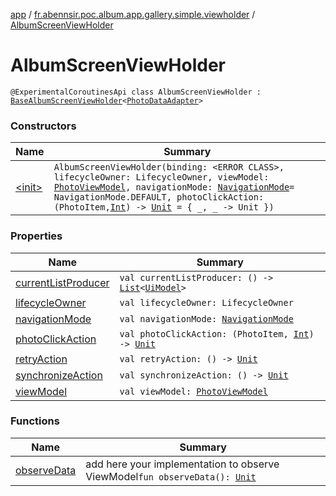 [app](../../index.md) / [fr.abennsir.poc.album.app.gallery.simple.viewholder](../index.md) / [AlbumScreenViewHolder](./index.md)

# AlbumScreenViewHolder

`@ExperimentalCoroutinesApi class AlbumScreenViewHolder : `[`BaseAlbumScreenViewHolder`](../../fr.abennsir.poc.album.app.gallery.viewholder/-base-album-screen-view-holder/index.md)`<`[`PhotoDataAdapter`](../../fr.abennsir.poc.album.app.gallery.simple.adapter/-photo-data-adapter/index.md)`>`

### Constructors

| Name | Summary |
|---|---|
| [&lt;init&gt;](-init-.md) | `AlbumScreenViewHolder(binding: <ERROR CLASS>, lifecycleOwner: LifecycleOwner, viewModel: `[`PhotoViewModel`](../../fr.abennsir.poc.album.app.gallery.simple.viewmodel/-photo-view-model/index.md)`, navigationMode: `[`NavigationMode`](../../fr.abennsir.poc.album.app.gallery.data/-navigation-mode/index.md)` = NavigationMode.DEFAULT, photoClickAction: (PhotoItem, `[`Int`](https://kotlinlang.org/api/latest/jvm/stdlib/kotlin/-int/index.html)`) -> `[`Unit`](https://kotlinlang.org/api/latest/jvm/stdlib/kotlin/-unit/index.html)` = { _, _ -> Unit })` |

### Properties

| Name | Summary |
|---|---|
| [currentListProducer](current-list-producer.md) | `val currentListProducer: () -> `[`List`](https://kotlinlang.org/api/latest/jvm/stdlib/kotlin.collections/-list/index.html)`<`[`UiModel`](../../fr.abennsir.poc.album.app.gallery.data/-ui-model/index.md)`>` |
| [lifecycleOwner](lifecycle-owner.md) | `val lifecycleOwner: LifecycleOwner` |
| [navigationMode](navigation-mode.md) | `val navigationMode: `[`NavigationMode`](../../fr.abennsir.poc.album.app.gallery.data/-navigation-mode/index.md) |
| [photoClickAction](photo-click-action.md) | `val photoClickAction: (PhotoItem, `[`Int`](https://kotlinlang.org/api/latest/jvm/stdlib/kotlin/-int/index.html)`) -> `[`Unit`](https://kotlinlang.org/api/latest/jvm/stdlib/kotlin/-unit/index.html) |
| [retryAction](retry-action.md) | `val retryAction: () -> `[`Unit`](https://kotlinlang.org/api/latest/jvm/stdlib/kotlin/-unit/index.html) |
| [synchronizeAction](synchronize-action.md) | `val synchronizeAction: () -> `[`Unit`](https://kotlinlang.org/api/latest/jvm/stdlib/kotlin/-unit/index.html) |
| [viewModel](view-model.md) | `val viewModel: `[`PhotoViewModel`](../../fr.abennsir.poc.album.app.gallery.simple.viewmodel/-photo-view-model/index.md) |

### Functions

| Name | Summary |
|---|---|
| [observeData](observe-data.md) | add here your implementation to observe ViewModel`fun observeData(): `[`Unit`](https://kotlinlang.org/api/latest/jvm/stdlib/kotlin/-unit/index.html) |
